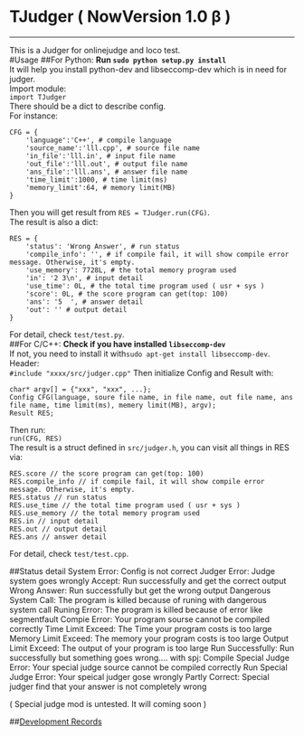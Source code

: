 # TJudger ( NowVersion 1.0 β )
---
This is a Judger for onlinejudge and loco test.  
#Usage
##For Python:
**Run ``sudo python setup.py install``**  
It will help you install python-dev and libseccomp-dev which is in need for judger.  
Import module:  
``import TJudger``  
There should be a dict to describe config.  
For instance:

	CFG = {
		'language':'C++', # compile language
		'source_name':'lll.cpp', # source file name
		'in_file':'lll.in', # input file name
		'out_file':'lll.out', # output file name
		'ans_file':'lll.ans', # answer file name
		'time_limit':1000, # time limit(ms)
		'memory_limit':64, # memory limit(MB)
	}
Then you will get result from ``RES = TJudger.run(CFG)``.  
The result is also a dict:

	RES = {
		'status': 'Wrong Answer', # run status
		'compile_info': '', # if compile fail, it will show compile error message. Otherwise, it's empty.
		'use_memory': 7728L, # the total memory program used
		'in': '2 3\n', # input detail
		'use_time': 0L, # the total time program used ( usr + sys )
		'score': 0L, # the score program can get(top: 100)
		'ans': '5  ', # answer detail
		'out': '' # output detail
	}

For detail, check ``test/test.py``.  
##For C/C++:
**Check if you have installed ``libseccomp-dev``**  
If not, you need to install it with``sudo apt-get install libseccomp-dev``.  
Header:  
``#include "xxxx/src/judger.cpp"``
Then initialize Config and Result with:

	char* argv[] = {"xxx", "xxx", ...};
	Config CFG(language, soure file name, in file name, out file name, ans file name, time limit(ms), memery limit(MB), argv);
	Result RES;
Then run:  
``run(CFG, RES)``  
The result is a struct defined in ``src/judger.h``, you can visit all things in RES via:

	RES.score // the score program can get(top: 100)
	RES.compile_info // if compile fail, it will show compile error message. Otherwise, it's empty.
	RES.status // run status
	RES.use_time // the total time program used ( usr + sys )
	RES.use_memory // the total memory program used
	RES.in // input detail
	RES.out // output detail
	RES.ans // answer detail
 
For detail, check ``test/test.cpp``.  

##Status detail
	System Error: Config is not correct
	Judger Error: Judge system goes wrongly
	Accept: Run successfully and get the correct output
	Wrong Answer: Run successfully but get the wrong output
	Dangerous System Call: The program is killed because of runing with dangerous system call
	Runing Error: The program is killed because of error like segmentfault
	Compie Error: Your program sourse cannot be compiled correctly
	Time Limit Exceed: The Time your program costs is too large
	Memory Limit Exceed: The memory your program costs is too large
	Output Limit Exceed: The output of your program is too large
	Run Successfully: Run successfully but something goes wrong....
	with spj:
	Compile Special Judge Error: Your special judge source cannot be compiled correctly
	Run Special Judge Error: Your speical judger gose wrongly
	Partly Correct: Special judger find that your answer is not completely wrong
	

( Special judge mod is untested. It will coming soon )


##[Development Records](http://xtt.lcybox.com/wp-content/themes/XTT_A/article_tmp/sandbox.php)
